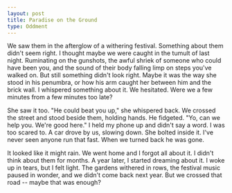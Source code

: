 ```yaml
---
layout: post
title: Paradise on the Ground
type: Oddment
---
```


We saw them in the afterglow of a withering festival. Something about them didn't seem right. I thought maybe we were caught in the tumult of last night. Ruminating on the gunshots, the awful shriek of someone who could have been you, and the sound of their body falling limp on steps you've walked on. But still something didn't look right. Maybe it was the way she stood in his penumbra, or how his arm caught her between him and the brick wall. I whispered something about it. We hesitated. Were we a few minutes from a few minutes too late? 

She saw it too. "He could beat you up," she whispered back.  We crossed the street and stood beside them, holding hands. He fidgeted. "Yo, can we help you. We're good here." I held my phone up and didn't say a word. I was too scared to. A car drove by us, slowing down. She bolted inside it. I've never seen anyone run that fast. When we turned back he was gone.

It looked like it might rain. We went home and I forgot all about it. I didn't think about them for months. A year later, I started dreaming about it. I woke up in tears, but I felt light. The gardens withered in rows, the festival music paused in wonder, and we didn't come back next year. But we crossed that road -- maybe that was enough?
